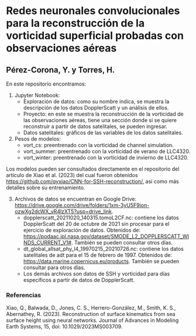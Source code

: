 # Redes neuronales convolucionales para la reconstrucción de la vorticidad superficial probadas con observaciones aéreas
## Pérez-Corona, Y. y Torres, H.  

En este repositorio encontramos:
1. Jupyter Notebook:
   - Exploración de datos: como su nombre indica, se muestra la descripción de los datos DopplerScatt y un análisis de ellos.
   - Proyecto: en este se muestra la reconstrucción de la vorticidad de las observaciones aéreas, tiene una sección donde si se quiere reconstruir a partir de datos satelitales, se pueden ingresar.
   - Datos satelitales: gráficos de las variables de los datos satelitales. 
2. Pesos de modelos:
   - vort_cs: preentrenado con la vorticidad de channel simulation.
   - vort_summer: preentrenado con la vorticidad de verano de LLC4320.
   - vort_winter: preentrenado con la vorticidad de invierno de LLC4320.

Los modelos pueden ser consultados directamente en el repositorio del artículo de Xiao et al. (2023) del cual fueron obtenidos https://github.com/qyxiao/CNN-for-SSH-reconstruction/, así como más detalles sobre su entrenamiento.

3. Archivos de datos se encuentran en Google Drive: https://drive.google.com/drive/folders/1xm-3yU5F9ion-ozwXg2dcWX_yR4lzXT5?usp=drive_link.
   - dopplerscatt_20211020_140315.tomoL2CF.nc: contiene los datos DopplerScatt del 20 de octubre de 2021 sin procesar para el ejercicio de exploración de datos. Obtenidos de: https://podaac.jpl.nasa.gov/dataset/SMODE_L2_DOPPLERSCATT_WINDS_CURRENT_V1#. También se pueden consultar otros días.
   - dt_global_allsat_phy_l4_19970215_20210726.nc: contiene los datos satelitales de adt para el 15 de febrero de 1997. Obtenidos de: https://data.marine.copernicus.eu/products. También se pueden consultar para otros días.
   - Los demás archivos son datos de SSH y vorticidad para días específicos a partir de datos de DopplerScatt.

### Referencias
Xiao, Q., Balwada, D., Jones, C. S., Herrero-González, M., Smith, K. S., Abernathey, R. (2023). Reconstruction of surface kinematics from sea surface height using neural networks. Journal of Advances in Modeling Earth Systems, 15, doi: 10.1029/2023MS003709.
